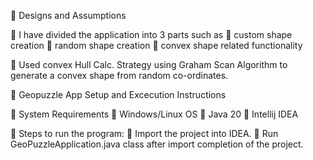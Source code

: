 
	Designs and Assumptions

	I have divided the application into 3 parts such as 
	custom shape creation 
	random shape creation
	convex shape related functionality

	Used convex Hull Calc. Strategy using Graham Scan Algorithm to generate a convex shape from random co-ordinates.

	Geopuzzle App Setup and Excecution Instructions

	System Requirements
	Windows/Linux OS
	Java 20
	Intellij IDEA

	Steps to run the program:
	Import the project into IDEA.
	Run GeoPuzzleApplication.java class after import completion of the project.
